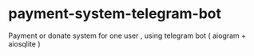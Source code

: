 # payment-system-telegram-bot
Payment or donate system for one user , using telegram bot ( aiogram + aiosqlite )
